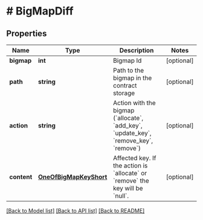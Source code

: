 # # BigMapDiff

## Properties

Name | Type | Description | Notes
------------ | ------------- | ------------- | -------------
**bigmap** | **int** | Bigmap Id | [optional]
**path** | **string** | Path to the bigmap in the contract storage | [optional]
**action** | **string** | Action with the bigmap (&#x60;allocate&#x60;, &#x60;add_key&#x60;, &#x60;update_key&#x60;, &#x60;remove_key&#x60;, &#x60;remove&#x60;) | [optional]
**content** | [**OneOfBigMapKeyShort**](OneOfBigMapKeyShort.md) | Affected key. If the action is &#x60;allocate&#x60; or &#x60;remove&#x60; the key will be &#x60;null&#x60;. | [optional]

[[Back to Model list]](../../README.md#models) [[Back to API list]](../../README.md#endpoints) [[Back to README]](../../README.md)
